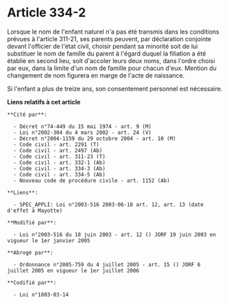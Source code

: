 # Article 334-2

Lorsque le nom de l'enfant naturel n'a pas été transmis dans les conditions prévues à l'article 311-21, ses parents peuvent,
par déclaration conjointe devant l'officier de l'état civil, choisir pendant sa minorité soit de lui substituer le nom de
famille du parent à l'égard duquel la filiation a été établie en second lieu, soit d'accoler leurs deux noms, dans l'ordre
choisi par eux, dans la limite d'un nom de famille pour chacun d'eux. Mention du changement de nom figurera en marge de
l'acte de naissance.

Si l'enfant a plus de treize ans, son consentement personnel est nécessaire.

**Liens relatifs à cet article**

	**Cité par**:

	  - Décret n°74-449 du 15 mai 1974 - art. 9 (M)
	  - Loi n°2002-304 du 4 mars 2002 - art. 24 (V)
	  - Décret n°2004-1159 du 29 octobre 2004 - art. 10 (M)
	  - Code civil - art. 2291 (T)
	  - Code civil - art. 2497 (Ab)
	  - Code civil - art. 311-23 (T)
	  - Code civil - art. 332-1 (Ab)
	  - Code civil - art. 334-3 (Ab)
	  - Code civil - art. 334-5 (Ab)
	  - Nouveau code de procédure civile - art. 1152 (Ab)

	**Liens**:

	  - SPEC_APPLI: Loi n°2003-516 2003-06-18 art. 12, art. 13 (date d'effet à Mayotte)

	**Modifié par**:

	  - Loi n°2003-516 du 18 juin 2003 - art. 12 () JORF 19 juin 2003 en vigueur le 1er janvier 2005

	**Abrogé par**:

	  - Ordonnance n°2005-759 du 4 juillet 2005 - art. 15 () JORF 6 juillet 2005 en vigueur le 1er juillet 2006

	**Codifié par**:

	  - Loi n°1803-03-14
